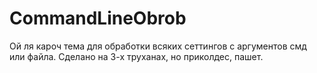 # CommandLineObrob

Ой ля кароч тема для обработки всяких сеттингов с аргументов смд или файла. Сделано на 3-х труханах, но приколдес, пашет. 
